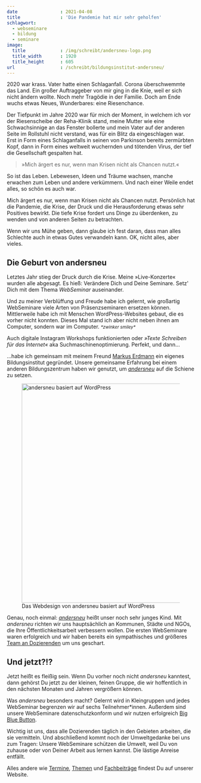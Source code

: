 ```yaml
---
date                : 2021-04-08
title               : 'Die Pandemie hat mir sehr geholfen'
schlagwort:
  - webseminare
  - bildung
  - seminare
image:
  title             : /img/schreibt/andersneu-logo.png
  title_width       : 1920
  title_height      : 605
url                 : /schreibt/bildungsinstitut-andersneu/
---
```

2020 war krass. Vater hatte einen Schlaganfall. Corona überschwemmte das Land. Ein großer Auftraggeber von mir ging in die Knie, weil er sich nicht ändern wollte. Noch mehr Tragödie in der Familie. Doch am Ende wuchs etwas Neues, Wunderbares: eine Riesenchance.
<!--more-->

Der Tiefpunkt im Jahre 2020 war für mich der Moment, in welchem ich vor der Riesenscheibe der Reha-Klinik stand, meine Mutter wie eine Schwachsinnige an das Fenster bollerte und mein Vater auf der anderen Seite im Rollstuhl nicht verstand, was für ein Blitz da eingeschlagen war. Erst in Form eines Schlaganfalls in seinen von Parkinson bereits zermürbten Kopf, dann in Form eines weltweit wuchernden und tötenden Virus, der tief die Gesellschaft gespalten hat.

<blockquote class="pullright h3 italic">
  »Mich ärgert es nur, wenn man Krisen nicht als Chancen nutzt.«
</blockquote>

So ist das Leben. Lebewesen, Ideen und Träume wachsen, manche erwachen zum Leben und andere verkümmern. Und nach einer Weile endet alles, so schön es auch war.

Mich ärgert es nur, wenn man Krisen nicht als Chancen nutzt. Persönlich hat die Pandemie, die Krise, der Druck und die Herausforderung etwas sehr Positives bewirkt. Die tiefe Krise fordert uns Dinge zu überdenken, zu wenden und von anderen Seiten zu betrachten.

Wenn wir uns Mühe geben, dann glaube ich fest daran, dass man alles Schlechte auch in etwas Gutes verwandeln kann. OK, nicht alles, aber vieles.

## Die Geburt von andersneu

Letztes Jahr stieg der Druck durch die Krise. Meine »Live-Konzerte« wurden alle abgesagt. Es hieß: Verändere Dich und Deine Seminare. Setz' Dich mit dem Thema _WebSeminar_ auseinander.

Und zu meiner Verblüffung und Freude habe ich gelernt, wie großartig WebSeminare viele Arten von Präsenzseminaren ersetzen können. Mittlerweile habe ich mit Menschen WordPress-Websites gebaut, die es vorher nicht konnten. Dieses Mal stand ich aber nicht neben ihnen am Computer, sondern war im Computer. <small>_&#42;zwinker smiley&#42;_</small>

Auch digitale Instagram Workshops funktionierten oder _»Texte Schreiben für das Internet«_ aka Suchmaschinenoptimierung. Perfekt, und dann…

…habe ich gemeinsam mit meinem Freund [Markus Erdmann](https://www.bizkom.de/) ein eigenes Bildungsinstitut gegründet. Unsere gemeinsame Erfahrung bei einem anderen Bildungszentrum haben wir genutzt, um _[andersneu](https://andersneu.de/)_ auf die Schiene zu setzen.

<figure>
<a href="https://andersneu.de/" title="Schau Dir andersneu an"><img src="/img/schreibt/andersneu-screenshot.png" width="934" height="587" alt="andersneu basiert auf WordPress"></a>
    <figcaption>Das Webdesign von andersneu basiert auf WordPress</figcaption>
</figure>

Genau, noch einmal: _[andersneu](https://andersneu.de/)_ heißt unser noch sehr junges Kind. Mit _andersneu_ richten wir uns hauptsächlich an Kommunen, Städte und NGOs, die Ihre Öffentlichkeitsarbeit verbessern wollen. Die ersten WebSeminare waren erfolgreich und wir haben bereits ein sympathisches und größeres [Team an Dozierenden](https://andersneu.de/ueber-andersneu/dozierenden/) um uns geschart.

## Und jetzt?!?

Jetzt heißt es fleißig sein. Wenn Du vorher noch nicht _andersneu_ kanntest, dann gehörst Du jetzt zu der kleinen, feinen Gruppe, die wir hoffentlich in den nächsten Monaten und Jahren vergrößern können.

Was _andersneu_ besonders macht? Gelernt wird in Kleingruppen und jedes WebSeminar begrenzen wir auf sechs Teilnehmer*innen. Außerdem sind unsere WebSeminare datenschutzkonform und wir nutzen erfolgreich [Big Blue Button](https://andersneu.de/faq/was-ist-big-blue-button/).

Wichtig ist uns, dass alle Dozierenden täglich in den Gebieten arbeiten, die sie vermitteln. Und abschließend kommt noch der Umweltgedanke bei uns zum Tragen: Unsere WebSeminare schützen die Umwelt, weil Du von zuhause oder von Deiner Arbeit aus lernen kannst. Die lästige Anreise entfällt.

Alles andere wie [Termine](https://andersneu.de/termine/), [Themen](https://andersneu.de/themen/) und [Fachbeiträge](https://andersneu.de/magazin/) findest Du auf unserer Website.




